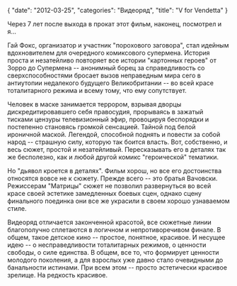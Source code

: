 {
   "date": "2012-03-25",
   "categories": "Видеоряд",
   "title": "V for Vendetta"
}

Через 7 лет после выхода в прокат этот фильм, наконец, посмотрел и я...

Гай Фокс, организатор и участник "порохового заговора", стал идейным вдохновителем для очередного комиксового супермена. История проста и незатейливо повторяет все истории "картонных героев" от Зорро до Супермена -- анонимный борец за справедливость со сверхспособностями бросает вызов неправедным мира сего в антиутопии недалекого будущего Великобритании -- во всей красе тоталитарного режима и всему тому, что ему сопутствует.

Человек в маске занимается террором, взрывая дворцы дискредитировавшего себя правосудия, прорываясь в зажатый тисками цензуры телевизионный эфир, провоцируя беспорядки и постепенно становясь громкой сенсацией. Тайной под белой ироничной маской. Легендой, способной поднять и повести за собой народ -- страшную силу, которую так боится власть. Вот, собственно, и весь сюжет, простой и незатейливый. Пересказывать его в деталях так же бесполезно, как и любой другой комикс "героической" тематики.

Но "дьявол кроется в деталях". Фильм хорош, но все его достоинства относятся вовсе не к сюжету. Прежде всего -- это братья Вачовски. Режиссерам "Матрицы" сюжет не позволил развернуться во всей красе своей эстетике замедленных боевых сцен, однако сцену финального поединка они все же украсили в своем хорошо узнаваемом стиле.

Видеоряд отличается законченной красотой, все сюжетные линии благополучно сплетаются в логичном и непротиворечивом финале. В общем, такое детское кино -- простое, понятное, красивое. И несущее идею -- о несправедливости тоталитарных режимов, о ценности свободы, о силе единства. В общем, все то, что формирует ценности молодого поколения, а для взрослых уже давно стало очевидными до банальности истинами. При всем этом -- просто эстетически красивое зрелище. На редкость красивое.
